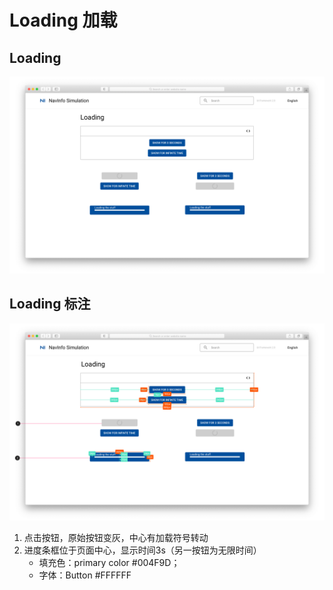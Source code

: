 # Loading 加载

## Loading

![UI Framework Loading](../../../imgs/ns_ui_framework/components/feedback/loading.png)

## Loading 标注

![UI Framework Loading Measure](../../../imgs/ns_ui_framework_measure/components/feedback/loading.png)

1. 点击按钮，原始按钮变灰，中心有加载符号转动
2. 进度条框位于页面中心，显示时间3s（另一按钮为无限时间）
    * 填充色：primary color #004F9D； 
    * 字体：Button #FFFFFF
